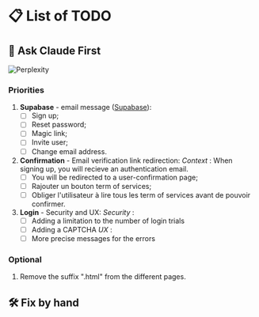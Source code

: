 # 📋 List of TODO

## 🤖 Ask Claude First

![Perplexity](https://img.shields.io/badge/perplexity-000000?style=for-the-badge&logo=perplexity&logoColor=088F8F)

### Priorities

1. **Supabase** -  email message ([Supabase](https://supabase.com/dashboard/project/ofeyssipibktmbfebibo/auth/templates)):
   * [ ] Sign up;
   * [ ] Reset password;
   * [ ] Magic link;
   * [ ] Invite user;
   * [ ] Change email address.
2. **Confirmation** - Email verification link redirection:
   *Context* : When signing up, you will recieve an authentication email.
   * [ ] You will be redirected to a user-confirmation page;
   * [ ] Rajouter un bouton term of services;
   * [ ] Obliger l'utilisateur à lire tous les term of services avant de pouvoir confirmer.
3. **Login** - Security and UX:
   *Security* :
   * [ ] Adding a limitation to the number of login trials
   * [ ] Adding a CAPTCHA
   *UX* :
   * [ ] More precise messages for the errors

### Optional

1. Remove the suffix ".html" from the different pages.

## 🛠️ Fix by hand
